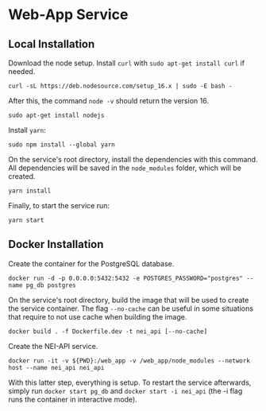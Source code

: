 # Web-App Service

## Local Installation

Download the node setup. Install `curl` with `sudo apt-get install curl` if needed.
```
curl -sL https://deb.nodesource.com/setup_16.x | sudo -E bash -
```

After this, the command `node -v` should return the version 16.
```
sudo apt-get install nodejs
```

Install `yarn`:
```
sudo npm install --global yarn
```

On the service's root directory, install the dependencies with this command. All dependencies will be saved in the `node_modules` folder, which will be created.
```
yarn install
```

Finally, to start the service run:
```
yarn start
```

## Docker Installation

Create the container for the PostgreSQL database.
```
docker run -d -p 0.0.0.0:5432:5432 -e POSTGRES_PASSWORD="postgres" --name pg_db postgres
```

On the service's root directory, build the image that will be used to create the service container. The flag `--no-cache` can be useful in some situations that require to not use cache when building the image.
```
docker build . -f Dockerfile.dev -t nei_api [--no-cache]
```

Create the NEI-API service.
```
docker run -it -v ${PWD}:/web_app -v /web_app/node_modules --network host --name nei_api nei_api
```

With this latter step, everything is setup. To restart the service afterwards, simply run `docker start pg_db` and `docker start -i nei_api` (the -i flag runs the container in interactive mode).
